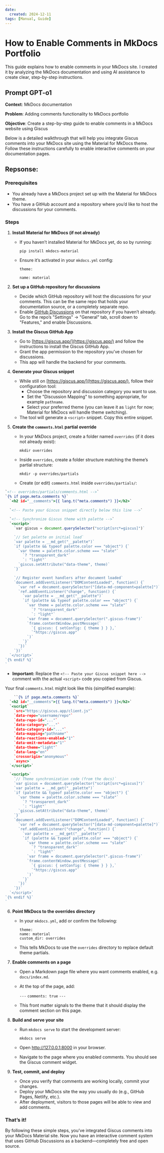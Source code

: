 ```yaml
---
date:
  created: 2024-12-11
tags: [Manual, Guide]
---
```


# How to Enable Comments in MkDocs Portfolio

This guide explains how to enable comments in your MkDocs site. I created it by analyzing the MkDocs documentation and using AI assistance to create clear, step-by-step instructions.

<!-- more -->


## Prompt GPT-o1 

**Context**: MkDocs documentation

**Problem**: Adding comments functionality to MkDocs portfolio

**Objective**: Create a step-by-step guide to enable comments in a MkDocs website using Giscus

Below is a detailed walkthrough that will help you integrate Giscus comments into your MkDocs site using the Material for MkDocs theme. Follow these instructions carefully to enable interactive comments on your documentation pages.

## Repsonse:

### Prerequisites

- You already have a MkDocs project set up with the Material for MkDocs theme.
- You have a GitHub account and a repository where you’d like to host the discussions for your comments.

### Steps

1. **Install Material for MkDocs (if not already)**
    
    - If you haven’t installed Material for MkDocs yet, do so by running:
        
        `pip install mkdocs-material`
        
        
    - Ensure it’s activated in your `mkdocs.yml` config:
        
        `theme:`   
    
	    `name: material`
        
        
1. **Set up a GitHub repository for discussions**
    
    - Decide which GitHub repository will host the discussions for your comments. This can be the same repo that holds your documentation source, or a completely separate repo.
    - Enable [GitHub Discussions](https://docs.github.com/en/discussions) on that repository if you haven’t already. Go to the repo’s "Settings" → "General" tab, scroll down to "Features," and enable Discussions.
3. **Install the Giscus GitHub App**
    
    - Go to [https://giscus.app/](https://giscus.app/) and follow the instructions to install the Giscus GitHub App.
    - Grant the app permission to the repository you’ve chosen for discussions.
    - This app will handle the backend for your comments.
4. **Generate your Giscus snippet**
    
    - While still on [https://giscus.app/](https://giscus.app/), follow their configuration tool:
        - Choose the repository and discussion category you want to use.
        - Set the "Discussion Mapping" to something appropriate, for example `pathname`.
        - Select your preferred theme (you can leave it as `light` for now; Material for MkDocs will handle theme switching).
    - The tool will generate a `<script>` snippet. Copy this entire snippet.
5. **Create the `comments.html` partial override**
    
    - In your MkDocs project, create a folder named `overrides` (if it does not already exist):
        
        `mkdir overrides`
        
    - Inside `overrides`, create a folder structure matching the theme’s partial structure:
    
        `mkdir -p overrides/partials`
        
    - Create (or edit) `comments.html` inside `overrides/partials/`:
        
        
        
```htm
`<!-- overrides/partials/comments.html -->`
`{% if page.meta.comments %}`
  `<h2 id="__comments">{{ lang.t("meta.comments") }}</h2>`
  
  `<!-- Paste your Giscus snippet directly below this line -->`
  
  `<!-- Synchronize Giscus theme with palette -->`
  `<script>`
    `var giscus = document.querySelector("script[src*=giscus]")`

    `// Set palette on initial load`
    `var palette = __md_get("__palette")`
    `if (palette && typeof palette.color === "object") {`
      `var theme = palette.color.scheme === "slate"`
        `? "transparent_dark"`
        `: "light"`
      `giscus.setAttribute("data-theme", theme)` 
    `}`

    `// Register event handlers after document loaded`
    `document.addEventListener("DOMContentLoaded", function() {`
      `var ref = document.querySelector("[data-md-component=palette]")`
      `ref.addEventListener("change", function() {`
        `var palette = __md_get("__palette")`
        `if (palette && typeof palette.color === "object") {`
          `var theme = palette.color.scheme === "slate"`
            `? "transparent_dark"`
            `: "light"`
          `var frame = document.querySelector(".giscus-frame")`
          `frame.contentWindow.postMessage(`
            `{ giscus: { setConfig: { theme } } },`
            `"https://giscus.app"`
          `)`
        `}`
      `})`
    `})`
  `</script>`
`{% endif %}`
`
```
        
- **Important:** Replace the `<!-- Paste your Giscus snippet here -->` comment with the actual `<script>` code you copied from Giscus.
    

Your final `comments.html` might look like this (simplified example):
    
```htm
    ``{% if page.meta.comments %}`
  `<h2 id="__comments">{{ lang.t("meta.comments") }}</h2>`
  `<script`
    `src="https://giscus.app/client.js"`
    `data-repo="username/repo"`
    `data-repo-id="..."`
    `data-category="..."`
    `data-category-id="..."`
    `data-mapping="pathname"`
    `data-reactions-enabled="1"`
    `data-emit-metadata="1"`
    `data-theme="light"`
    `data-lang="en"`
    `crossorigin="anonymous"`
    `async>`
  `</script>`

  `<script>`
    `// Theme synchronization code (from the docs)`
    `var giscus = document.querySelector("script[src*=giscus]")`
    `var palette = __md_get("__palette")`
    `if (palette && typeof palette.color === "object") {`
      `var theme = palette.color.scheme === "slate"`
        `? "transparent_dark"`
        `: "light"`
      `giscus.setAttribute("data-theme", theme)` 
    `}`
    `document.addEventListener("DOMContentLoaded", function() {`
      `var ref = document.querySelector("[data-md-component=palette]")`
      `ref.addEventListener("change", function() {`
        `var palette = __md_get("__palette")`
        `if (palette && typeof palette.color === "object") {`
          `var theme = palette.color.scheme === "slate"`
            `? "transparent_dark"`
            `: "light"`
          `var frame = document.querySelector(".giscus-frame")`
          `frame.contentWindow.postMessage(`
            `{ giscus: { setConfig: { theme } } },`
            `"https://giscus.app"`
          `)`
        `}`
      `})`
    `})`
  `</script>`
`{% endif %}`
`
```
6. **Point MkDocs to the overrides directory**
    
    - In your `mkdocs.yml`, add or confirm the following:
        
        `theme:`   
	     `name: material`   
	     `custom_dir: overrides`
        
    - This tells MkDocs to use the `overrides` directory to replace default theme partials.
7. **Enable comments on a page**
    
    - Open a Markdown page file where you want comments enabled, e.g. `docs/index.md`.
    - At the top of the page, add:
        
        `---` 
        `comments: true` 
        `---`
        
    - This front matter signals to the theme that it should display the comment section on this page.
8. **Build and serve your site**
    
    - Run `mkdocs serve` to start the development server:
        
        `mkdocs serve`
        
    - Open http://127.0.0.1:8000 in your browser.
    - Navigate to the page where you enabled comments. You should see the Giscus comment widget.
9. **Test, commit, and deploy**
    
    - Once you verify that comments are working locally, commit your changes.
    - Deploy your MkDocs site the way you usually do (e.g., GitHub Pages, Netlify, etc.).
    - After deployment, visitors to those pages will be able to view and add comments.

### That’s it!

By following these simple steps, you’ve integrated Giscus comments into your MkDocs Material site. Now you have an interactive comment system that uses GitHub Discussions as a backend—completely free and open source.